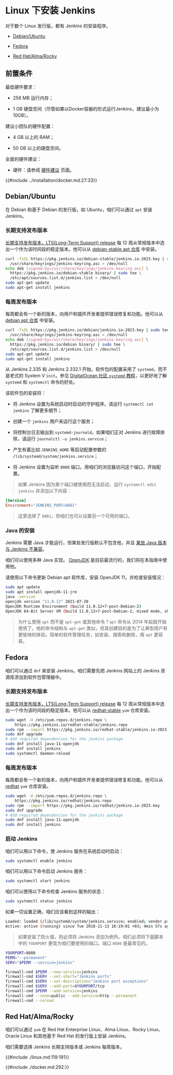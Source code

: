 # Linux 下安装 Jenkins

对于数个 Linux 发行版，都有 Jenkins 的安装程序。

- [Debian/Ubuntu]()

- [Fedora]()

- [Red Hat/Alma/Rocky]()


## 前置条件

最低硬件要求：

- 256 MB 运行内存；

- 1 GB 硬盘空间（尽管如果以Docker容器的形式运行Jenkins，建议最小为10GB）。


建议小团队的硬件配置：

- 4 GB 以上的 RAM；

- 50 GB 以上的硬盘空间。


全面的硬件建议：

- 硬件：请参阅 [硬件建议](../scaling/hardware_recommendation.md) 页面。

{{#include ../installation/docker.md:27:33}}


## Debian/Ubuntu

在 Debian 和基于 Debian 的发行版，如 Ubuntu，咱们可以通过 `apt` 安装 Jenkins。

### 长期支持发布版本

[长期支持发布版本，LTS(Long-Term Support) release](https://www.jenkins.io/download/lts/) 每 12 周从常规版本中选出一个作为该时间段的稳定版本。他可以从 [debian-stable apt 仓库](https://pkg.jenkins.io/debian-stable/) 中安装。

```bash
curl -fsSL https://pkg.jenkins.io/debian-stable/jenkins.io-2023.key | sudo tee \
  /usr/share/keyrings/jenkins-keyring.asc > /dev/null
echo deb [signed-by=/usr/share/keyrings/jenkins-keyring.asc] \
  https://pkg.jenkins.io/debian-stable binary/ | sudo tee \
  /etc/apt/sources.list.d/jenkins.list > /dev/null
sudo apt-get update
sudo apt-get install jenkins
```

### 每周发布版本

每周都会有一个新的版本，向用户和插件开发者提供错误修复和功能。他可以从 [debian apt 仓库](https://pkg.jenkins.io/debian/) 中安装。


```bash
curl -fsSL https://pkg.jenkins.io/debian/jenkins.io-2023.key | sudo tee \
  /usr/share/keyrings/jenkins-keyring.asc > /dev/null
echo deb [signed-by=/usr/share/keyrings/jenkins-keyring.asc] \
  https://pkg.jenkins.io/debian binary/ | sudo tee \
  /etc/apt/sources.list.d/jenkins.list > /dev/null
sudo apt-get update
sudo apt-get install jenkins
```

从 Jenkins 2.335 和 Jenkins 2.332.1 开始，软件包的配置采用了 `systemd`，而不是老式的 System V `init`。参见 [DigitalOcean 社区 `systemd` 教程](https://www.digitalocean.com/community/tutorials/how-to-use-systemctl-to-manage-systemd-services-and-units)，以更好地了解 `systemd` 和 `systemctl` 命令的好处。


该软件包的安装将：

- 将 Jenkins 设置为系统启动时启动的守护程序。请运行 `systemctl cat jenkins` 了解更多细节；

- 创建一个 `jenkins` 用户来运行这个服务；

- 将控制台日志输出到 `systemd-journald`。如果咱们正对 Jenkins 进行故障排除，请运行 `journalctl -u jenkins.service`；

- 产生有着比如 `JENKINS_HOME` 等启动配置参数的 `/lib/systemd/system/jenkins.service`；

- 将 Jenkins 设置为监听 `8080` 端口。用咱们的浏览器访问这个端口，开始配置。


> 如果 Jenkins 因为某个端口被使用而无法启动，运行 `systemctl edit jenkins` 并添加以下内容：

```conf
[Service]
Environment="JENKINS_PORT=8081"
```
> 这里选择了 `8081`，但咱们也可以设置另一个可用的端口。


### Java 的安装

Jenkins 需要 Java 才能运行，但某些发行版默认不包含他，并且 [某些 Java 版本与 Jenkins 不兼容](../administration/java_requirements.md)。

咱们可以使用多种 Java 实现。 [OpenJDK](https://openjdk.java.net/) 是目前最流行的，我们将在本指南中使用他。


请使用以下命令更新 Debian apt 软件库，安装 OpenJDK 11，并检查安装情况：

```bash
sudo apt update
sudo apt install openjdk-11-jre
java -version
openjdk version "11.0.12" 2021-07-20
OpenJDK Runtime Environment (build 11.0.12+7-post-Debian-2)
OpenJDK 64-Bit Server VM (build 11.0.12+7-post-Debian-2, mixed mode, sharing)
```

> 为什么使用 `apt` 而不是 `apt-get` 或其他命令？`apt` 命令从 2014 年起就开始使用了。他的命令结构与 `apt-get` 类似，但其创建目的是为了让典型用户有更愉快的体验。简单的软件管理任务，如安装、搜索和删除，用 `apt` 更容易。


## Fedora

咱们可以通过 `dnf` 来安装 Jenkins。咱们需要先把 Jenkins 网站上的 Jenkins 资源库添加到软件包管理器中。


### 长期支持发布版本


[长期支持发布版本，LTS(Long-Term Support) release](https://www.jenkins.io/download/lts/) 每 12 周从常规版本中选出一个作为该时间段的稳定版本。他可以从 [redhat-stable](https://pkg.jenkins.io/redhat-stable/) `yum` 仓库安装。

```bash
sudo wget -O /etc/yum.repos.d/jenkins.repo \
    https://pkg.jenkins.io/redhat-stable/jenkins.repo
sudo rpm --import https://pkg.jenkins.io/redhat-stable/jenkins.io-2023.key
sudo dnf upgrade
# Add required dependencies for the jenkins package
sudo dnf install java-11-openjdk
sudo dnf install jenkins
sudo systemctl daemon-reload
```

### 每周发布版本


每周都会有一个新的版本，向用户和插件开发者提供错误修复和功能。他可以从 [redhat](https://pkg.jenkins.io/redhat/) `yum` 仓库安装。

```bash
sudo wget -O /etc/yum.repos.d/jenkins.repo \
    https://pkg.jenkins.io/redhat/jenkins.repo
sudo rpm --import https://pkg.jenkins.io/redhat/jenkins.io-2023.key
sudo dnf upgrade
# Add required dependencies for the jenkins package
sudo dnf install java-11-openjdk
sudo dnf install jenkins
```

### 启动 Jenkins

咱们可以用以下命令，使 Jenkins 服务在系统启动时启动：

```bash
sudo systemctl enable jenkins
```

咱们可以用以下命令启动 Jenkins 服务：

```bash
sudo systemctl start jenkins
```

咱们可以使用以下命令检查 Jenkins 服务的状态：

```bash
sudo systemctl status jenkins
```

如果一切设置正确，咱们应该看到这样的输出：

```bash
Loaded: loaded (/lib/systemd/system/jenkins.service; enabled; vendor preset: enabled)
Active: active (running) since Tue 2018-11-13 16:19:01 +03; 4min 57s ago
```

> 如果安装了防火墙，则必须将 Jenkins 添加为例外。咱们必须将下面脚本中的 `YOURPORT` 更改为咱们要使用的端口。端口 `8080` 是最常见的。

```bash
YOURPORT=8080
PERM="--permanent"
SERV="$PERM --service=jenkins"

firewall-cmd $PERM --new-service=jenkins
firewall-cmd $SERV --set-short="Jenkins ports"
firewall-cmd $SERV --set-description="Jenkins port exceptions"
firewall-cmd $SERV --add-port=$YOURPORT/tcp
firewall-cmd $PERM --add-service=jenkins
firewall-cmd --zone=public --add-service=http --permanent
firewall-cmd --reload
```


## Red Hat/Alma/Rocky

咱们可以通过 `yum` 在 Red Hat Enterprise Linux、Alma Linux、Rocky Linux、Oracle Linux 和其他基于 Red Hat 的发行版上安装 Jenkins。

咱们需要选择 Jenkins 长期支持版本或 Jenkins 每周版本。

{{#include ./linux.md:119:191}}

{{#include ./docker.md:292:}}
